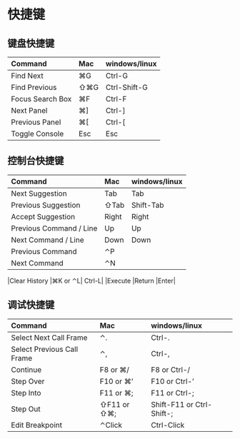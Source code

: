 # 快捷键
## 键盘快捷键
| Command | Mac | windows/linux |
| :------------- |:-------------| :-----|
|Find Next	|⌘G	|Ctrl-G|
|Find Previous	|⇧⌘G	|Ctrl-Shift-G|
|Focus Search Box	|⌘F	|Ctrl-F|
|Next Panel	|⌘]	|Ctrl-]|
|Previous Panel	|⌘[	|Ctrl-[|
|Toggle Console	|Esc	|Esc|

## 控制台快捷键
| Command | Mac | windows/linux |
| :------------- |:-------------| :-----|
|Next Suggestion|	Tab	|Tab|
|Previous Suggestion	|⇧Tab|	Shift-Tab|
|Accept Suggestion	|Right	|Right|
|Previous Command / Line	|Up|Up|
|Next Command / Line	|Down	|Down|
|Previous Command	|⌃P	 | |
|Next Command	|⌃N| |	 

|Clear History	|⌘K or ⌃L|	Ctrl-L|
|Execute	|Return	|Enter|

## 调试快捷键
| Command | Mac | windows/linux |
| :------------- |:-------------| :-----|
|Select Next Call Frame	|⌃.	|Ctrl-.|
|Select Previous Call Frame	|⌃,	|Ctrl-,|
|Continue	|F8 or ⌘/	|F8 or Ctrl-/|
|Step Over	|F10 or ⌘’|	F10 or Ctrl-’|
|Step Into	|F11 or ⌘;|	F11 or Ctrl-;|
|Step Out	|⇧F11 or ⇧⌘;|	Shift-F11 or Ctrl-Shift-;|
|Edit Breakpoint|	⌃Click|	Ctrl-Click|